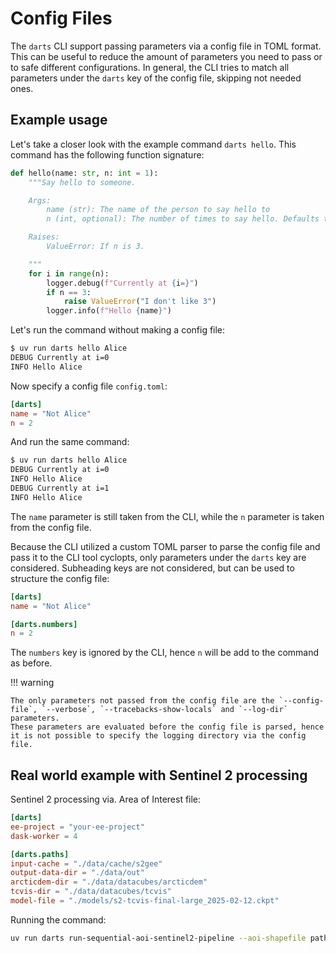 # Config Files

The `darts` CLI support passing parameters via a config file in TOML format.
This can be useful to reduce the amount of parameters you need to pass or to safe different configurations.
In general, the CLI tries to match all parameters under the `darts` key of the config file, skipping not needed ones.

## Example usage

Let's take a closer look with the example command `darts hello`.
This command has the following function signature:

```python
def hello(name: str, n: int = 1):
    """Say hello to someone.

    Args:
        name (str): The name of the person to say hello to
        n (int, optional): The number of times to say hello. Defaults to 1.

    Raises:
        ValueError: If n is 3.

    """
    for i in range(n):
        logger.debug(f"Currently at {i=}")
        if n == 3:
            raise ValueError("I don't like 3")
        logger.info(f"Hello {name}")
```

Let's run the command without making a config file:

```sh
$ uv run darts hello Alice
DEBUG Currently at i=0
INFO Hello Alice
```

Now specify a config file `config.toml`:

```toml
[darts]
name = "Not Alice"
n = 2
```

And run the same command:

```sh
$ uv run darts hello Alice
DEBUG Currently at i=0
INFO Hello Alice
DEBUG Currently at i=1
INFO Hello Alice
```

The `name` parameter is still taken from the CLI, while the `n` parameter is taken from the config file.

Because the CLI utilized a custom TOML parser to parse the config file and pass it to the CLI tool cyclopts, only parameters under the `darts` key are considered.
Subheading keys are not considered, but can be used to structure the config file:

```toml
[darts]
name = "Not Alice"

[darts.numbers]
n = 2
```

The `numbers` key is ignored by the CLI, hence `n` will be add to the command as before.

!!! warning

    The only parameters not passed from the config file are the `--config-file`, `--verbose`, `--tracebacks-show-locals` and `--log-dir` parameters.
    These parameters are evaluated before the config file is parsed, hence it is not possible to specify the logging directory via the config file.

## Real world example with Sentinel 2 processing

Sentinel 2 processing via. Area of Interest file:

```toml
[darts]
ee-project = "your-ee-project"
dask-worker = 4

[darts.paths]
input-cache = "./data/cache/s2gee"
output-data-dir = "./data/out"
arcticdem-dir = "./data/datacubes/arcticdem"
tcvis-dir = "./data/datacubes/tcvis"
model-file = "./models/s2-tcvis-final-large_2025-02-12.ckpt"
```

Running the command:

```sh
uv run darts run-sequential-aoi-sentinel2-pipeline --aoi-shapefile path/to/your/aoi.geojson --start-date 2024-07 --end-date 2024-09
```
